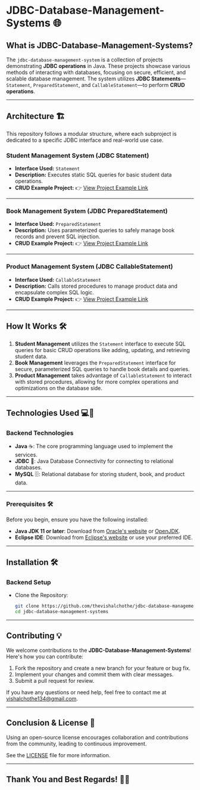 # JDBC-Database-Management-Systems 🌐

## What is JDBC-Database-Management-Systems?

The `jdbc-database-management-system` is a collection of projects demonstrating **JDBC operations** in Java. These projects showcase various methods of interacting with databases, focusing on secure, efficient, and scalable database management. The system utilizes **JDBC Statements**—`Statement`, `PreparedStatement`, and `CallableStatement`—to perform **CRUD operations**.

---

## Architecture 🏗️

This repository follows a modular structure, where each subproject is dedicated to a specific JDBC interface and real-world use case.

### Student Management System (JDBC Statement)
- **Interface Used:** `Statement`
- **Description:** Executes static SQL queries for basic student data operations.
- **CRUD Example Project:** 👉 [View Project Example Link](https://github.com/thevishalchothe/jdbc-database-management-system/tree/929c478edff9e4fddd61004c4c19ab31290dd488/student-management-system-jdbc-statement-interface)

---

### Book Management System (JDBC PreparedStatement)
- **Interface Used:** `PreparedStatement`
- **Description:** Uses parameterized queries to safely manage book records and prevent SQL injection.
- **CRUD Example Project:** 👉 [View Project Example Link](https://github.com/thevishalchothe/jdbc-database-management-system/tree/929c478edff9e4fddd61004c4c19ab31290dd488/book-management-system-jdbc-preparedstatement)

---

### Product Management System (JDBC CallableStatement)
- **Interface Used:** `CallableStatement`
- **Description:** Calls stored procedures to manage product data and encapsulate complex SQL logic.
- **CRUD Example Project:** 👉 [View Project Example Link](https://github.com/thevishalchothe/jdbc-database-management-system/tree/929c478edff9e4fddd61004c4c19ab31290dd488/product-management-system-jdbc-callablestatement)

---

## **How It Works 🛠️**

1. **Student Management** utilizes the `Statement` interface to execute SQL queries for basic CRUD operations like adding, updating, and retrieving student data.
2. **Book Management** leverages the `PreparedStatement` interface for secure, parameterized SQL queries to handle book details and queries.
3. **Product Management** takes advantage of `CallableStatement` to interact with stored procedures, allowing for more complex operations and optimizations on the database side.

---

## **Technologies Used** 💻🔧

### **Backend Technologies**
- **Java** ☕️: The core programming language used to implement the services.
- **JDBC** 📡: Java Database Connectivity for connecting to relational databases.
- **MySQL** 🗄️: Relational database for storing student, book, and product data.

---

### **Prerequisites** 🛠️

Before you begin, ensure you have the following installed:

- **Java JDK 11 or later**: Download from [Oracle's website](https://www.oracle.com/java/technologies/javase-jdk11-downloads.html) or [OpenJDK](https://openjdk.java.net/).
- **Eclipse IDE**: Download from [Eclipse's website](https://www.eclipse.org/downloads/packages/release/2023-09/r) or use your preferred IDE.

---

## **Installation** 🛠️

### **Backend Setup**
- Clone the Repository:
   ```bash
   git clone https://github.com/thevishalchothe/jdbc-database-management-systems.git
   cd jdbc-database-management-systems
   ```

---

## **Contributing** 💡

We welcome contributions to the **JDBC-Database-Management-Systems**! Here's how you can contribute:

1. Fork the repository and create a new branch for your feature or bug fix.
2. Implement your changes and commit them with clear messages.
3. Submit a pull request for review.

If you have any questions or need help, feel free to contact me at [vishalchothe134@gmail.com](mailto:vishalchothe134@gmail.com).

---

## **Conclusion & License** 📜

Using an open-source license encourages collaboration and contributions from the community, leading to continuous improvement.

See the [LICENSE](https://github.com/thevishalchothe) file for more information.

---

## **Thank You and Best Regards!** 🙏🎉

